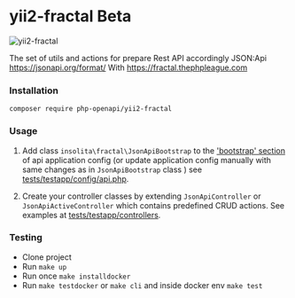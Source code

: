 # yii2-fractal   Beta

![yii2-fractal](https://github.com/php-openapi/yii2-fractal/workflows/yii2-fractal/badge.svg)

The set of utils and actions for prepare Rest API accordingly JSON:Api https://jsonapi.org/format/
With https://fractal.thephpleague.com

### Installation

`composer require php-openapi/yii2-fractal`

### Usage

1. Add class `insolita\fractal\JsonApiBootstrap` to the ['bootstrap' section] of api application config
   (or update application config manually with same changes as in `JsonApiBootstrap` class )
   see [tests/testapp/config/api.php](./tests/testapp/config/api.php).
  
2. Create your controller classes by extending `JsonApiController` or `JsonApiActiveController` which contains predefined
   CRUD actions.
   See examples at [tests/testapp/controllers](./tests/testapp/controllers).
 
['bootstrap' section]: https://www.yiiframework.com/doc/guide/2.0/en/runtime-bootstrapping
 
 ### Testing
 
  - Clone project
  - Run `make up` 
  - Run once `make installdocker`
  - Run `make testdocker` or `make cli` and inside docker env `make test`
  
